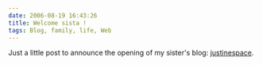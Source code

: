 ```yaml
---
date: 2006-08-19 16:43:26
title: Welcome sista !
tags: Blog, family, life, Web
---
```


Just a little post to announce the opening of my sister's blog: [justinespace](http://justinespace.coolcavemen.com).

